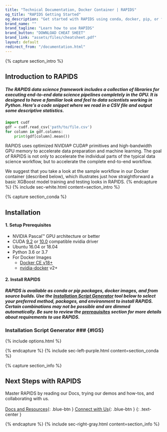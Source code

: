 ```yaml
---
title: "Technical Documentation, Docker Container | RAPIDS"
og_title: "RAPIDS Getting Started"
og_description: "Get started with RAPIDS using conda, docker, pip, or from source builds."
brand_name: ""
brand_tagline: "Learn how to use RAPIDS"
brand_button: "DOWNLOAD CHEAT SHEET"
brand_link: "assets/files/cheatsheet.pdf"
layout: default
redirect_from: "/documentation.html"
---
```

{% capture section_intro %}
## Introduction to RAPIDS

##### The RAPIDS data science framework includes a collection of libraries for executing end-to-end data science pipelines completely in the GPU. It is designed to have a familiar look and feel to data scientists working in Python. Here’s a code snippet where we read in a CSV file and output some descriptive statistics.

```python
import cudf
gdf = cudf.read_csv('path/to/file.csv')
for column in gdf.columns:
    print(gdf[column].mean())
```

RAPIDS uses optimized NVIDIA® CUDA® primitives and high-bandwidth GPU memory to accelerate data preparation and machine learning. The goal of RAPIDS is not only to accelerate the individual parts of the typical data science workflow, but to accelerate the complete end-to-end workflow.

We suggest that you take a look at the sample workflow in our Docker container (described below), which illustrates just how straightforward a basic XGBoost model training and testing looks in RAPIDS.
{% endcapture %}
{% include sec-white.html content=section_intro %}

{% capture section_conda %}
## Installation
#### 1. Setup Prerequisites

* NVIDIA Pascal™ GPU architecture or better
* CUDA [9.2](https://developer.nvidia.com/cuda-92-download-archive) or [10.0](https://developer.nvidia.com/cuda-downloads) compatible nvidia driver
* Ubuntu 16.04 or 18.04
* Python 3.6 or 3.7
* For Docker Images
  * [Docker CE v18+](https://docs.docker.com/install/linux/docker-ce/ubuntu/)
  * [nvidia-docker](https://github.com/nvidia/nvidia-docker/wiki/Installation-(version-2.0)) v2+

#### 2. Install  RAPIDS
##### RAPIDS is available as conda or pip packages, docker images, and from source builds. Use the [Installation Script Generator](#IGS) tool below to select your preferred method, packages, and environment to install RAPIDS. Certain combinations may not be possible and are dimmed automatically. Be sure to review the [prerequisites](#prerequisites) section for more details about requirements to use RAPIDS.

### Installation Script Generator ### {#IGS}
{% include options.html %}

{% endcapture %}
{% include sec-left-purple.html content=section_conda %}


{% capture section_info %}
## Next Steps with RAPIDS

Master RAPIDS by reading our Docs, trying our demos and how-tos, and collaborating with us.<br><br>
[Docs and Resources](/docs.html){: .blue-btn }
[Connect with Us](/community.html){: .blue-btn }
{: .text-center }

{% endcapture %}
{% include sec-right-gray.html content=section_info %}
